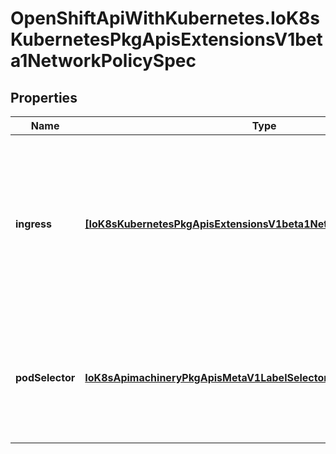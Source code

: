 # OpenShiftApiWithKubernetes.IoK8sKubernetesPkgApisExtensionsV1beta1NetworkPolicySpec

## Properties
Name | Type | Description | Notes
------------ | ------------- | ------------- | -------------
**ingress** | [**[IoK8sKubernetesPkgApisExtensionsV1beta1NetworkPolicyIngressRule]**](IoK8sKubernetesPkgApisExtensionsV1beta1NetworkPolicyIngressRule.md) | List of ingress rules to be applied to the selected pods. Traffic is allowed to a pod if namespace.networkPolicy.ingress.isolation is undefined and cluster policy allows it, OR if the traffic source is the pod&#39;s local node, OR if the traffic matches at least one ingress rule across all of the NetworkPolicy objects whose podSelector matches the pod. If this field is empty then this NetworkPolicy does not affect ingress isolation. If this field is present and contains at least one rule, this policy allows any traffic which matches at least one of the ingress rules in this list. | [optional] 
**podSelector** | [**IoK8sApimachineryPkgApisMetaV1LabelSelector**](IoK8sApimachineryPkgApisMetaV1LabelSelector.md) | Selects the pods to which this NetworkPolicy object applies.  The array of ingress rules is applied to any pods selected by this field. Multiple network policies can select the same set of pods.  In this case, the ingress rules for each are combined additively. This field is NOT optional and follows standard label selector semantics. An empty podSelector matches all pods in this namespace. | 


